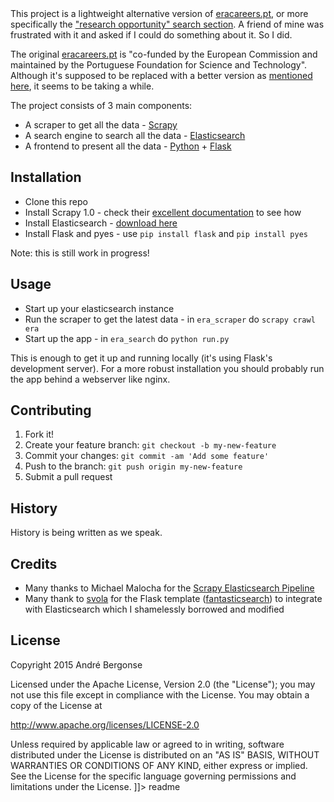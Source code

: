 <snippet>
  <content><![CDATA[
# ${1:Project Name}

This project is a lightweight alternative version of [eracareers.pt](http://www.eracareers.pt), or more specifically the ["research opportunity" search section](http://www.eracareers.pt/Search/index.aspx?task=search). A friend of mine was frustrated with it and asked if I could do something about it. So I did.

The original [eracareers.pt](http://www.eracareers.pt) is "co-funded by the European Commission and maintained by the Portuguese Foundation for Science and Technology". Although it's supposed to be replaced with a better version as [mentioned here](http://www.euraxess.pt), it seems to be taking a while.

The project consists of 3 main components:
* A scraper to get all the data - [Scrapy](http://scrapy.org/)
* A search engine to search all the data - [Elasticsearch](https://www.elastic.co/)
* A frontend to present all the data - [Python](https://www.python.org/) + [Flask](http://flask.pocoo.org/)

## Installation

* Clone this repo
* Install Scrapy 1.0 - check their [excellent documentation](http://scrapy.readthedocs.org/en/latest/) to see how
* Install Elasticsearch - [download here](https://www.elastic.co/downloads/elasticsearch)
* Install Flask and pyes - use `pip install flask` and `pip install pyes`

Note: this is still work in progress!

## Usage

* Start up your elasticsearch instance
* Run the scraper to get the latest data - in `era_scraper` do `scrapy crawl era`
* Start up the app - in `era_search` do `python run.py`

This is enough to get it up and running locally (it's using Flask's development server). For a more robust installation you should probably run the app behind a webserver like nginx.

## Contributing

1. Fork it!
2. Create your feature branch: `git checkout -b my-new-feature`
3. Commit your changes: `git commit -am 'Add some feature'`
4. Push to the branch: `git push origin my-new-feature`
5. Submit a pull request

## History

History is being written as we speak.

## Credits

* Many thanks to Michael Malocha for the [Scrapy Elasticsearch Pipeline](https://github.com/knockrentals/scrapy-elasticsearch)
* Many thank to [svola](https://github.com/svola) for the Flask template ([fantasticsearch](https://github.com/svola/fantasticsearch)) to integrate with Elasticsearch which I shamelessly borrowed and modified

## License

Copyright 2015 André Bergonse

Licensed under the Apache License, Version 2.0 (the "License");
you may not use this file except in compliance with the License.
You may obtain a copy of the License at

   http://www.apache.org/licenses/LICENSE-2.0

Unless required by applicable law or agreed to in writing, software
distributed under the License is distributed on an "AS IS" BASIS,
WITHOUT WARRANTIES OR CONDITIONS OF ANY KIND, either express or implied.
See the License for the specific language governing permissions and
limitations under the License.
]]></content>
  <tabTrigger>readme</tabTrigger>
</snippet>
